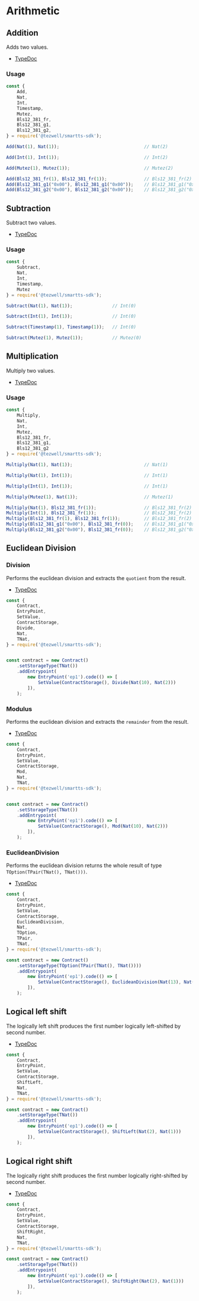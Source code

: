 # Arithmetic

## Addition

Adds two values.

- [TypeDoc](https://romarq.github.io/smartts-sdk/api/modules/expression.html#Add-1)

### Usage

```ts
const {
    Add,
    Nat,
    Int,
    Timestamp,
    Mutez,
    Bls12_381_fr,
    Bls12_381_g1,
    Bls12_381_g2,
} = require('@tezwell/smartts-sdk');

Add(Nat(1), Nat(1));                                // Nat(2)

Add(Int(1), Int(1));                                // Int(2)

Add(Mutez(1), Mutez(1));                            // Mutez(2)

Add(Bls12_381_fr(1), Bls12_381_fr(1));              // Bls12_381_fr(2)
Add(Bls12_381_g1("0x00"), Bls12_381_g1("0x00"));    // Bls12_381_g1("0x00")
Add(Bls12_381_g2("0x00"), Bls12_381_g2("0x00"));    // Bls12_381_g2("0x00")
```

## Subtraction

Subtract two values.

- [TypeDoc](https://romarq.github.io/smartts-sdk/api/modules/expression.html#Subtract-1)

### Usage

```ts
const {
    Subtract,
    Nat,
    Int,
    Timestamp,
    Mutez
} = require('@tezwell/smartts-sdk');

Subtract(Nat(1), Nat(1));               // Int(0)

Subtract(Int(1), Int(1));               // Int(0)

Subtract(Timestamp(1), Timestamp(1));   // Int(0)

Subtract(Mutez(1), Mutez(1));           // Mutez(0)
```

## Multiplication

Multiply two values.

- [TypeDoc](https://romarq.github.io/smartts-sdk/api/modules/expression.html#Multiply-1)

### Usage

```ts
const {
    Multiply,
    Nat,
    Int,
    Mutez,
    Bls12_381_fr,
    Bls12_381_g1,
    Bls12_381_g2
} = require('@tezwell/smartts-sdk');

Multiply(Nat(1), Nat(1));                           // Nat(1)

Multiply(Nat(1), Int(1));                           // Int(1)

Multiply(Int(1), Int(1));                           // Int(1)

Multiply(Mutez(1), Nat(1));                         // Mutez(1)

Multiply(Nat(1), Bls12_381_fr(1));                  // Bls12_381_fr(2)
Multiply(Int(1), Bls12_381_fr(1));                  // Bls12_381_fr(2)
Multiply(Bls12_381_fr(1), Bls12_381_fr(1));         // Bls12_381_fr(2)
Multiply(Bls12_381_g1("0x00"), Bls12_381_fr(0));    // Bls12_381_g1("0x00")
Multiply(Bls12_381_g2("0x00"), Bls12_381_fr(0));    // Bls12_381_g2("0x00")
```

## Euclidean Division

### Division

Performs the euclidean division and extracts the `quotient` from the result.

- [TypeDoc](https://romarq.github.io/smartts-sdk/api/modules/expression.html#Divide-1)

```ts
const {
    Contract,
    EntryPoint,
    SetValue,
    ContractStorage,
    Divide,
    Nat,
    TNat,
} = require('@tezwell/smartts-sdk');


const contract = new Contract()
    .setStorageType(TNat())
    .addEntrypoint(
        new EntryPoint('ep1').code(() => [
            SetValue(ContractStorage(), Divide(Nat(10), Nat(2)))
        ]),
    );
```

### Modulus

Performs the euclidean division and extracts the `remainder` from the result.

- [TypeDoc](https://romarq.github.io/smartts-sdk/api/modules/expression.html#Mod)

```ts
const {
    Contract,
    EntryPoint,
    SetValue,
    ContractStorage,
    Mod,
    Nat,
    TNat,
} = require('@tezwell/smartts-sdk');


const contract = new Contract()
    .setStorageType(TNat())
    .addEntrypoint(
        new EntryPoint('ep1').code(() => [
            SetValue(ContractStorage(), Mod(Nat(10), Nat(2)))
        ]),
    );
```

### EuclideanDivision

Performs the euclidean division returns the whole result of type `TOption(TPair(TNat(), TNat()))`.

- [TypeDoc](https://romarq.github.io/smartts-sdk/api/modules/expression.html#EuclideanDivision)

```ts
const {
    Contract,
    EntryPoint,
    SetValue,
    ContractStorage,
    EuclideanDivision,
    Nat,
    TOption,
    TPair,
    TNat,
} = require('@tezwell/smartts-sdk');

const contract = new Contract()
    .setStorageType(TOption(TPair(TNat(), TNat())))
    .addEntrypoint(
        new EntryPoint('ep1').code(() => [
            SetValue(ContractStorage(), EuclideanDivision(Nat(13), Nat(3)))
        ]),
    );
```

## Logical left shift

The logically left shift produces the first number logically left-shifted by second number.

- [TypeDoc](https://romarq.github.io/smartts-sdk/api/modules/expression.html#ShiftLeft)

```ts
const {
    Contract,
    EntryPoint,
    SetValue,
    ContractStorage,
    ShiftLeft,
    Nat,
    TNat,
} = require('@tezwell/smartts-sdk');

const contract = new Contract()
    .setStorageType(TNat())
    .addEntrypoint(
        new EntryPoint('ep1').code(() => [
            SetValue(ContractStorage(), ShiftLeft(Nat(2), Nat(1)))
        ]),
    );
```

## Logical right shift

The logically right shift produces the first number logically right-shifted by second number.

- [TypeDoc](https://romarq.github.io/smartts-sdk/api/modules/expression.html#ShiftRight)

```ts
const {
    Contract,
    EntryPoint,
    SetValue,
    ContractStorage,
    ShiftRight,
    Nat,
    TNat,
} = require('@tezwell/smartts-sdk');

const contract = new Contract()
    .setStorageType(TNat())
    .addEntrypoint(
        new EntryPoint('ep1').code(() => [
            SetValue(ContractStorage(), ShiftRight(Nat(2), Nat(1)))
        ]),
    );
```
